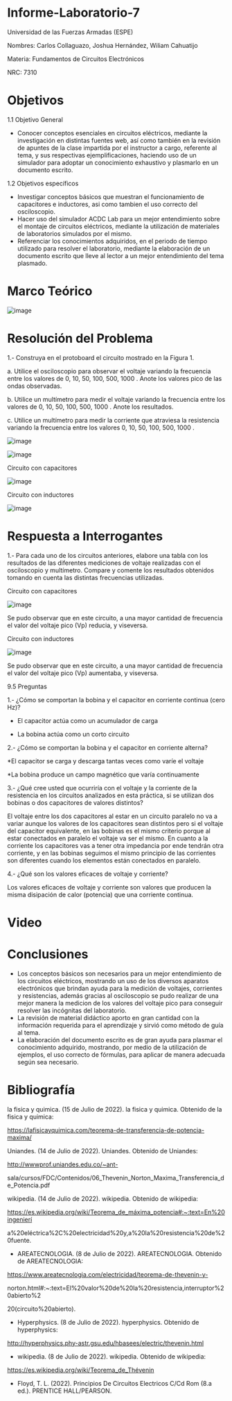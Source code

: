 # Informe-Laboratorio-7

Universidad de las Fuerzas Armadas (ESPE)

Nombres: Carlos Collaguazo, Joshua Hernández, Wiliam Cahuatijo

Materia: Fundamentos de Circuitos Electrónicos

NRC: 7310

# Objetivos

1.1 Objetivo General

* Conocer conceptos esenciales en circuitos eléctricos, mediante la investigación en distintas fuentes web, así como también en la revisión de apuntes de la clase impartida por el instructor a cargo, referente al tema, y sus respectivas ejemplificaciones, haciendo uso de un simulador para adoptar un conocimiento exhaustivo y plasmarlo en un documento escrito.

1.2 Objetivos específicos

* Investigar conceptos básicos que muestran el funcionamiento de capacitores e inductores, asi como tambien el uso correcto del osciloscopio. 
* Hacer uso del simulador ACDC Lab para un mejor entendimiento sobre el montaje de circuitos eléctricos, mediante la utilización de materiales de laboratorios simulados por el mismo.
* Referenciar los conocimientos adquiridos, en el periodo de tiempo utilizado para resolver el laboratorio, mediante la elaboración de un documento escrito que lleve al lector a un mejor entendimiento del tema plasmado.

# Marco Teórico

![image](https://user-images.githubusercontent.com/105691698/179282966-977db073-8a49-45f8-850b-059d028fcb06.png)


# Resolución del Problema

1.- Construya en el protoboard el circuito mostrado en la Figura 1.

a. Utilice el osciloscopio para observar el voltaje  variando la frecuencia entre los
valores de 0, 10, 50, 100, 500, 1000 . Anote los valores pico de las ondas observadas.

b. Utilice un multímetro para medir el voltaje  variando la frecuencia entre los valores
de 0, 10, 50, 100, 500, 1000 . Anote los resultados.

c. Utilice un multímetro para medir la corriente que atraviesa la resistencia variando la
frecuencia entre los valores 0, 10, 50, 100, 500, 1000 .

![image](https://user-images.githubusercontent.com/105715717/184933041-9d2b0bd4-f18a-48bc-b709-158eaaa7485e.png)


![image](https://user-images.githubusercontent.com/105715717/184932966-7e1a50d8-0b29-4056-9f88-da12b5b3c460.png)


Circuito con capacitores

![image](https://user-images.githubusercontent.com/105715717/184933487-2d0ed23e-a4fc-4e89-b82c-3107968ac61a.png)


Circuito con inductores

![image](https://user-images.githubusercontent.com/105715717/184933285-c7e60724-ad60-4088-9706-57114a2760c6.png)


# Respuesta a Interrogantes

1.- Para cada uno de los circuitos anteriores, elabore una tabla con los resultados de las diferentes mediciones de voltaje realizadas con el osciloscopio y multímetro. Compare y comente los resultados obtenidos tomando en cuenta las distintas frecuencias utilizadas.

Circuito con capacitores

![image](https://user-images.githubusercontent.com/105715717/184933741-94eb5700-303d-40bd-8ab0-1aa5c3698ed5.png)

Se pudo observar que en este circuito, a una mayor cantidad de frecuencia el valor del voltaje pico (Vp) reducia, y viseversa.

Circuito con inductores

![image](https://user-images.githubusercontent.com/105715717/184936577-b5a763bb-5641-4e49-aa80-9da547b41b61.png)


Se pudo observar que en este circuito, a una mayor cantidad de frecuencia el valor del voltaje pico (Vp) aumentaba, y viseversa.

9.5 Preguntas


1.- ¿Cómo se comportan la bobina y el capacitor en corriente continua (cero Hz)?

* El capacitor actúa como un acumulador de carga

* La bobina actúa como un corto circuito

2.- ¿Cómo se comportan la bobina y el capacitor en corriente alterna?

*El capacitor se carga y descarga tantas veces como varíe el voltaje

*La bobina produce un campo magnético que varía continuamente


3.- ¿Qué cree usted que ocurriría con el voltaje  y la corriente de la resistencia en los
circuitos analizados en esta práctica, si se utilizan dos bobinas o dos capacitores de valores
distintos?

El voltaje entre los dos capacitores al estar en un circuito paralelo no va a variar aunque los
valores de los capacitores sean distintos pero si el voltaje del capacitor equivalente, en las
bobinas es el mismo criterio porque al estar conectados en paralelo el voltaje va ser el mismo.
En cuanto a la corriente los capacitores vas a tener otra impedancia por ende tendrán otra
corriente, y en las bobinas seguimos el mismo principio de las corrientes son diferentes cuando
los elementos están conectados en paralelo.


4.- ¿Qué son los valores eficaces de voltaje y corriente?

Los valores eficaces de voltaje y corriente son valores que producen la misma disipación de
calor (potencia) que una corriente continua.

# Video


# Conclusiones

* Los conceptos básicos son necesarios para un mejor entendimiento de los circuitos eléctricos, mostrando un uso de los diversos aparatos electrónicos que brindan ayuda para la medición de voltajes, corrientes y resistencias, además gracias al osciloscopio se pudo realizar de una mejor manera la medicion de los valores del voltaje pico para conseguir resolver las incógnitas del laboratorio.
* La revisión de material didáctico aporto en gran cantidad con la información requerida para el aprendizaje y sirvió como método de guía al tema.
* La elaboración del documento escrito es de gran ayuda para plasmar el conocimiento adquirido, mostrando, por medio de la utilización de ejemplos, el uso correcto de fórmulas, para aplicar de manera adecuada según sea necesario.

# Bibliografía

la fisica y quimica. (15 de Julio de 2022). la fisica y quimica. Obtenido de la fisica y quimica:

https://lafisicayquimica.com/teorema-de-transferencia-de-potencia-maxima/

Uniandes. (14 de Julio de 2022). Uniandes. Obtenido de Uniandes: 

http://wwwprof.uniandes.edu.co/~ant-

sala/cursos/FDC/Contenidos/06_Thevenin_Norton_Maxima_Transferencia_de_Potencia.pdf

wikipedia. (14 de Julio de 2022). wikipedia. Obtenido de wikipedia: 

https://es.wikipedia.org/wiki/Teorema_de_máxima_potencia#:~:text=En%20ingenierí

a%20eléctrica%2C%20electricidad%20y,a%20la%20resistencia%20de%20fuente.

* AREATECNOLOGIA. (8 de Julio de 2022). AREATECNOLOGIA. Obtenido de AREATECNOLOGIA:

https://www.areatecnologia.com/electricidad/teorema-de-thevenin-y-

norton.html#:~:text=El%20valor%20de%20la%20resistencia,interruptor%20abierto%2

20(circuito%20abierto).

* Hyperphysics. (8 de Julio de 2022). hyperphysics. Obtenido de hyperphysics:

http://hyperphysics.phy-astr.gsu.edu/hbasees/electric/thevenin.html

* wikipedia. (8 de Julio de 2022). wikipedia. Obtenido de wikipedia:

https://es.wikipedia.org/wiki/Teorema_de_Thévenin

* Floyd, T. L. (2022). Principios De Circuitos Electricos C/Cd Rom (8.a ed.). PRENTICE HALL/PEARSON.
